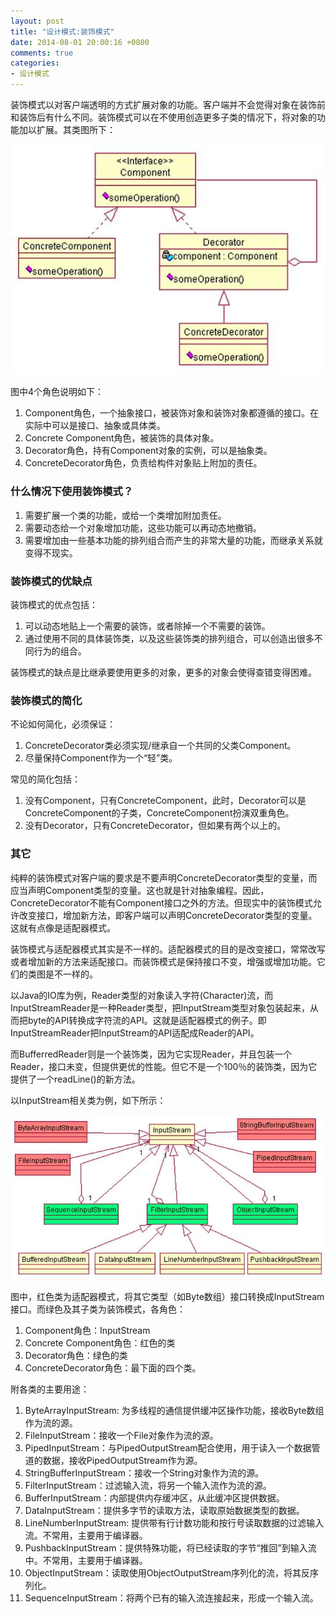 ```yaml
---
layout: post
title: "设计模式:装饰模式"
date: 2014-08-01 20:00:16 +0800
comments: true
categories: 
- 设计模式
---
```


装饰模式以对客户端透明的方式扩展对象的功能。客户端并不会觉得对象在装饰前和装饰后有什么不同。装饰模式可以在不使用创造更多子类的情况下，将对象的功能加以扩展。其类图所下：

![image](/myresource/images/image_blog_2014-08-01_20.13.33.jpg)

<!--more-->

图中4个角色说明如下：

1. Component角色，一个抽象接口，被装饰对象和装饰对象都遵循的接口。在实际中可以是接口、抽象或具体类。
2. Concrete Component角色，被装饰的具体对象。
3. Decorator角色，持有Component对象的实例，可以是抽象类。
4. ConcreteDecorator角色，负责给构件对象贴上附加的责任。

### 什么情况下使用装饰模式？
1. 需要扩展一个类的功能，或给一个类增加附加责任。
2. 需要动态给一个对象增加功能，这些功能可以再动态地撤销。
3. 需要增加由一些基本功能的排列组合而产生的非常大量的功能，而继承关系就变得不现实。

### 装饰模式的优缺点
装饰模式的优点包括：

1. 可以动态地贴上一个需要的装饰，或者除掉一个不需要的装饰。
2. 通过使用不同的具体装饰类，以及这些装饰类的排列组合，可以创造出很多不同行为的组合。

装饰模式的缺点是比继承要使用更多的对象，更多的对象会使得查错变得困难。

### 装饰模式的简化
不论如何简化，必须保证：

1. ConcreteDecorator类必须实现/继承自一个共同的父类Component。
2. 尽量保持Component作为一个“轻”类。

常见的简化包括：

1. 没有Component，只有ConcreteComponent，此时，Decorator可以是ConcreteComponent的子类，ConcreteComponent扮演双重角色。
2. 没有Decorator，只有ConcreteDecorator，但如果有两个以上的。

### 其它
纯粹的装饰模式对客户端的要求是不要声明ConcreteDecorator类型的变量，而应当声明Component类型的变量。这也就是针对抽象编程。因此，ConcreteDecorator不能有Component接口之外的方法。但现实中的装饰模式允许改变接口，增加新方法，即客户端可以声明ConcreteDecorator类型的变量。这就有点像是适配器模式。

装饰模式与适配器模式其实是不一样的。适配器模式的目的是改变接口，常常改写或者增加新的方法来适配接口。而装饰模式是保持接口不变，增强或增加功能。它们的类图是不一样的。

以Java的IO库为例，Reader类型的对象读入字符(Character)流，而InputStreamReader是一种Reader类型，把InputStream类型对象包装起来，从而把byte的API转换成字符流的API。这就是适配器模式的例子。即InputStreamReader把InputStream的API适配成Reader的API。

而BufferredReader则是一个装饰类，因为它实现Reader，并且包装一个Reader，接口未变，但提供更优的性能。但它不是一个100％的装饰类，因为它提供了一个readLine()的新方法。

以InputStream相关类为例，如下所示：

![image](/myresource/images/image_blog_20140803_002859.jpg)

图中，红色类为适配器模式，将其它类型（如Byte数组）接口转换成InputStream接口。而绿色及其子类为装饰模式，各角色：

1. Component角色：InputStream
2. Concrete Component角色：红色的类
3. Decorator角色：绿色的类
4. ConcreteDecorator角色：最下面的四个类。

附各类的主要用途：

1. ByteArrayInputStream: 为多线程的通信提供缓冲区操作功能，接收Byte数组作为流的源。
2. FileInputStream：接收一个File对象作为流的源。
3. PipedInputStream：与PipedOutputStream配合使用，用于读入一个数据管道的数据，接收PipedOutputStream作为源。
4. StringBufferInputStream：接收一个String对象作为流的源。
5. FilterInputStream：过滤输入流，将另一个输入流作为流的源。
6. BufferInputStream：内部提供内存缓冲区，从此缓冲区提供数据。
7. DataInputStream：提供多字节的读取方法，读取原始数据类型的数据。
8. LineNumberInputStream: 提供带有行计数功能和按行号读取数据的过滤输入流。不常用，主要用于编译器。
9. PushbackInputStream：提供特殊功能，将已经读取的字节“推回”到输入流中。不常用，主要用于编译器。
10. ObjectInputStream：读取使用ObjectOutputStream序列化的流，将其反序列化。
11. SequenceInputStream：将两个已有的输入流连接起来，形成一个输入流。











